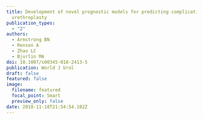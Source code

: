 ```yaml
---
title: Development of novel prognostic models for predicting complications of
  urethroplasty
publication_types:
  - "2"
authors:
  - Armstrong BN
  - Renson A
  - Zhao LC
  - Bjurlin MA
doi: 10.1007/s00345-018-2413-5
publication: World J Urol
draft: false
featured: false
image:
  filename: featured
  focal_point: Smart
  preview_only: false
date: 2018-11-18T21:54:54.102Z
---
```

